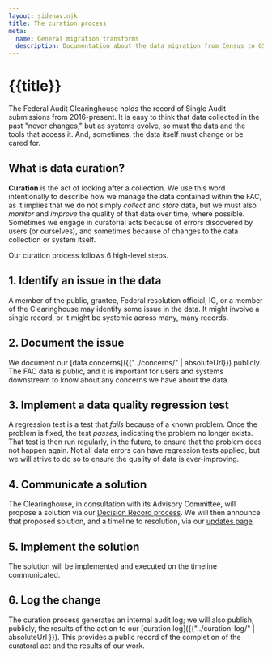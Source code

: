 ```yaml
---
layout: sidenav.njk
title: The curation process
meta:
  name: General migration transforms
  description: Documentation about the data migration from Census to GSA.
---
```


# {{title}}

The Federal Audit Clearinghouse holds the record of Single Audit submissions from 2016-present. It is easy to think that data collected in the past "never changes," but as systems evolve, so must the data and the tools that access it. And, sometimes, the data itself must change or be cared for. 

## What is data curation?

**Curation** is the act of looking after a collection. We use this word intentionally to describe how we manage the data contained within the FAC, as it implies that we do not simply *collect* and *store* data, but we must also *monitor* and *improve* the quality of that data over time, where possible. Sometimes we engage in curatorial acts because of errors discovered by users (or ourselves), and sometimes because of changes to the data collection or system itself.


Our curation process follows 6 high-level steps.

## 1. Identify an issue in the data 

A member of the public, grantee, Federal resolution official, IG, or a member of the Clearinghouse may identify some issue in the data. It might involve a single record, or it might be systemic across many, many records.

## 2. Document the issue 

We document our [data concerns]({{"../concerns/" | absoluteUrl}}) publicly. The FAC data is public, and it is important for users and systems downstream to know about any concerns we have about the data.

## 3. Implement a data quality regression test 

A regression test is a test that *fails* because of a known problem. Once the problem is fixed, the test *passes*, indicating the problem no longer exists. That test is then run regularly, in the future, to ensure that the problem does not happen again. Not all data errors can have regression tests applied, but we will strive to do so to ensure the quality of data is ever-improving.

## 4. Communicate a solution 

The Clearinghouse, in consultation with its Advisory Committee, will propose a solution via our [Decision Record process](https://github.com/GSA-TTS/FAC/blob/main/docs/architecture/decisions/0001-record-architecture-decisions.md). We will then announce that proposed solution, and a timeline to resolution, via our [updates page](https://www.fac.gov/updates/).

## 5. Implement the solution 

The solution will be implemented and executed on the timeline communicated.

## 6. Log the change

The curation process generates an internal audit log; we will also publish, publicly, the results of the action to our [curation log]({{"../curation-log/" | absoluteUrl }}). This provides a public record of the completion of the curatoral act and the results of our work.

